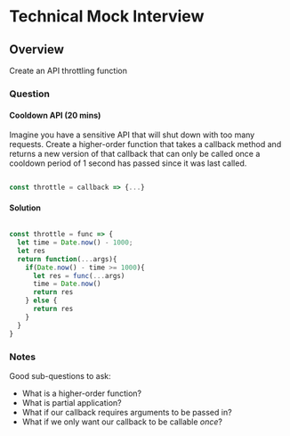 # Technical Mock Interview

## Overview

Create an API throttling function

### Question 



#### Cooldown API (20 mins)

Imagine you have a sensitive API that will shut down with too many requests. Create a higher-order function that takes a callback method  and returns a new version of that callback that can only be called once a cooldown period of 1 second has passed since it was last called.  


```javascript

const throttle = callback => {...}
```


#### Solution

```javascript

const throttle = func => {
  let time = Date.now() - 1000;
  let res
  return function(...args){
    if(Date.now() - time >= 1000){
      let res = func(...args)
      time = Date.now()
      return res
    } else {
      return res
    }
  }
}
```


### Notes

Good sub-questions to ask:

* What is a higher-order function?
* What is partial application?
* What if our callback requires arguments to be passed in?
* What if we only want our callback to be callable *once*?